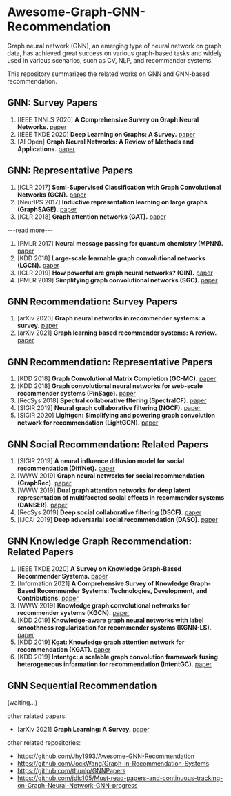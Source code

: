# Awesome-Graph-GNN-Recommendation
Graph neural network (GNN), an emerging type of neural network on graph data, has achieved great success on various graph-based tasks and widely used in various scenarios, such as CV, NLP, and recommender systems.

This repository summarizes the related works on GNN and GNN-based recommendation.

## GNN: Survey Papers
1. \[IEEE TNNLS 2020\] **A Comprehensive Survey on Graph Neural Networks.** [paper](https://arxiv.org/pdf/1901.00596)
2. \[IEEE TKDE 2020\] **Deep Learning on Graphs: A Survey.** [paper](https://arxiv.org/pdf/1812.04202.pdf%E3%80%82)
3. \[AI Open\] **Graph Neural Networks: A Review of Methods and Applications.** [paper](https://www.sciencedirect.com/science/article/pii/S2666651021000012)

## GNN: Representative Papers
1. \[ICLR 2017\] **Semi-Supervised Classification with Graph Convolutional Networks (GCN).** [paper](https://arxiv.org/pdf/1609.02907.pdf?source=post_page---------------------------)
2. \[NeurIPS 2017\] **Inductive representation learning on large graphs (GraphSAGE).** [paper](https://arxiv.org/pdf/1706.02216)
3. \[ICLR 2018\] **Graph attention networks (GAT).** [paper](https://arxiv.org/pdf/1710.10903)

\---read more---
1. \[PMLR 2017\] **Neural message passing for quantum chemistry (MPNN).** [paper](http://proceedings.mlr.press/v70/gilmer17a/gilmer17a.pdf)
2. \[KDD 2018\] **Large-scale learnable graph convolutional networks (LGCN).** [paper](https://dl.acm.org/doi/pdf/10.1145/3219819.3219947)
3. \[ICLR 2019\] **How powerful are graph neural networks? (GIN).** [paper](https://arxiv.org/pdf/1810.00826)
4. \[PMLR 2019\] **Simplifying graph convolutional networks (SGC).** [paper](http://proceedings.mlr.press/v97/wu19e/wu19e.pdf)

## GNN Recommendation: Survey Papers
1. \[arXiv 2020\] **Graph neural networks in recommender systems: a survey.** [paper](https://arxiv.org/pdf/2011.02260)
2. \[arXiv 2021\] **Graph learning based recommender systems: A review.** [paper](https://arxiv.org/pdf/2105.06339)

## GNN Recommendation: Representative Papers
1. \[KDD 2018\] **Graph Convolutional Matrix Completion (GC-MC).** [paper](https://arxiv.org/pdf/1706.02263)
2. \[KDD 2018\] **Graph convolutional neural networks for web-scale recommender systems (PinSage).** [paper](https://dl.acm.org/doi/pdf/10.1145/3219819.3219890?casa_token=oYvwvyblQqEAAAAA:PTnSdOyciaB1PGAyivQWyuLi--BNDQxIPvIC-Rnoueq0bIRph7bE6GQvAk_QSDnh63fU-4M8FbL475o)
3. \[RecSys 2018\] **Spectral collaborative fltering (SpectralCF).** [paper](https://dl.acm.org/doi/pdf/10.1145/3240323.3240343?casa_token=P6_dH2xN8VgAAAAA:OoHTVx-AU2cnh_NS1mFxr2ud-bELXxpqLMLcYs0OXgngv3LAHVJl2n96MN30xQbgKTmAhGV62b__XMc)
4. \[SIGIR 2019\] **Neural graph collaborative filtering (NGCF).** [paper](https://dl.acm.org/doi/pdf/10.1145/3331184.3331267?casa_token=92VbA9XH7DQAAAAA:jVdvF559IxNw_E1q0w2gRfNqi6_cu_c1wtfvU_5E7t-bicy4KjwCUG2RK3nXMq-3EMP7UjN4Zy42uqc)
5. \[SIGIR 2020\] **Lightgcn: Simplifying and powering graph convolution network for recommendation (LightGCN).** [paper](https://dl.acm.org/doi/pdf/10.1145/3397271.3401063?casa_token=ePMNswpnqxsAAAAA:YKqIuSnQbRVivX6RSbvbQTfIJJk4R44w-1Pom94_zFSBveXduYQ4ZCLnW85GbitVEDQPM00Rt0XzOA0)

## GNN Social Recommendation: Related Papers
1. \[SIGIR 2019\] **A neural influence diffusion model for social recommendation (DiffNet).** [paper](https://dl.acm.org/doi/pdf/10.1145/3331184.3331214?casa_token=HOO3PYyWptUAAAAA:_eb0fGkcJhGVg9pMHOCob8cMl6fGLHpKD1VlQPnW-7nFML4H_vmIymFKtjE4twCa-FNSZBvS5w7KYpo)
2. \[WWW 2019\] **Graph neural networks for social recommendation (GraphRec).** [paper](https://dl.acm.org/doi/pdf/10.1145/3308558.3313488?casa_token=sHyLa1l9Cy4AAAAA:9r2N8Mf37h4DDIm01J_FuYa9Id8F1Ejs_p2UcmYRdRtl9u2jUk4Dm9vL9S1XBBEsav9dxRAjZoykoXA)
3. \[WWW 2019\] **Dual graph attention networks for deep latent representation of multifaceted social effects in recommender systems (DANSER).** [paper](https://dl.acm.org/doi/pdf/10.1145/3308558.3313442?casa_token=njPVZPVaAnYAAAAA:G4LTaT8AK_P1-Zgqvr2gJkLOKxn4_c9-c39I-AZYT0ttdElNQmqxWJnymBjVXu9VnHChe__-0pC5ewQ)
4. \[RecSys 2019\] **Deep social collaborative filtering (DSCF).** [paper](https://dl.acm.org/doi/pdf/10.1145/3298689.3347011?casa_token=2pHA-jvXwtwAAAAA:MqlWqZ8kHdQ1UmmtGanOt8Mpf7_lURBi96wMrVpVhwMf0Ge8msVaWCRk6bXj_Iij6tDzvv27nilo1KY)
5. \[IJCAI 2019\] **Deep adversarial social recommendation (DASO).** [paper](https://arxiv.org/pdf/1905.13160)

## GNN Knowledge Graph Recommendation: Related Papers
1. \[IEEE TKDE 2020\] **A Survey on Knowledge Graph-Based Recommender Systems.** [paper](https://arxiv.org/pdf/2003.00911)
2. \[Information 2021\] **A Comprehensive Survey of Knowledge Graph-Based Recommender Systems: Technologies, Development, and Contributions.** [paper](https://www.mdpi.com/2078-2489/12/6/232/pdf)
3. \[WWW 2019\] **Knowledge graph convolutional networks for recommender systems (KGCN).** [paper](https://dl.acm.org/doi/pdf/10.1145/3308558.3313417?casa_token=qNIGJnUO9XwAAAAA:sMXl4lQrbxYJEO4wf_d0k6XftKBC5VjbG74-d2pBDx5xu6twxOTRt7Zv6Zzdr9MSUeVk8avxeXYqQ_E)
4. \[KDD 2019\] **Knowledge-aware graph neural networks with label smoothness regularization for recommender systems (KGNN-LS).** [paper](https://dl.acm.org/doi/pdf/10.1145/3292500.3330836?casa_token=nI0vWM_Y4gEAAAAA:iki5w7oDdyAAFqRuvEK_9og95qm6brGGvjgDNwR1QbV-xqvB-E88YIIjrJQQV4JYIwt_wHQpZ-WU8mQ)
5. \[KDD 2019\] **Kgat: Knowledge graph attention network for recommendation (KGAT).** [paper](https://dl.acm.org/doi/pdf/10.1145/3292500.3330989?casa_token=z85D6Qj8_HIAAAAA:uFJJvLacEKewoqoh6oqYE27uovkjuPDLrVQcB0oC49kzhjQN50003Wc14GqcRqT6tRsFP8vtTBaai7k)
6. \[KDD 2019\] **Intentgc: a scalable graph convolution framework fusing heterogeneous information for recommendation (IntentGC).** [paper](https://dl.acm.org/doi/pdf/10.1145/3292500.3330686?casa_token=4DNwe118PY8AAAAA:iTNmY3d6tGEAHIHKEaBPhy1dRdKh-YjFAKWnR56QIYce-Id2hy7n-3bcOwQMkwKw-NZbqyGfWxrDPyI)

## GNN Sequential Recommendation
(waiting...)

other ralated papers:
* \[arXiv 2021\] **Graph Learning: A Survey.** [paper](https://arxiv.org/pdf/2105.00696)

other related repositories:
* https://github.com/Jhy1993/Awesome-GNN-Recommendation
* https://github.com/JockWang/Graph-in-Recommendation-Systems
* https://github.com/thunlp/GNNPapers
* https://github.com/jdlc105/Must-read-papers-and-continuous-tracking-on-Graph-Neural-Network-GNN-progress